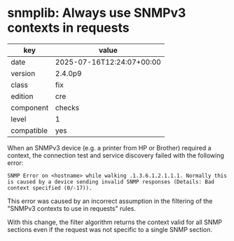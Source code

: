[//]: # (werk v2)
# snmplib: Always use SNMPv3 contexts in requests

key        | value
---------- | ---
date       | 2025-07-16T12:24:07+00:00
version    | 2.4.0p9
class      | fix
edition    | cre
component  | checks
level      | 1
compatible | yes

When an SNMPv3 device (e.g. a printer from HP or Brother) required a context, the connection test and service discovery failed with the following error:

```
SNMP Error on <hostname> while walking .1.3.6.1.2.1.1.1. Normally this is caused by a device sending invalid SNMP responses (Details: Bad context specified (0/-17)).
```

This error was caused by an incorrect assumption in the filtering of the "SNMPv3 contexts to use in requests" rules.

With this change, the filter algorithm returns the context valid for all SNMP sections even if the request was not specific to a single SNMP section.

